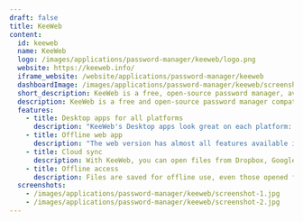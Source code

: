```yaml
---
draft: false
title: KeeWeb
content:
  id: keeweb
  name: KeeWeb
  logo: /images/applications/password-manager/keeweb/logo.png
  website: https://keeweb.info/
  iframe_website: /website/applications/password-manager/keeweb
  dashboardImage: /images/applications/password-manager/keeweb/screenshot-1.jpg
  short_description: KeeWeb is a free, open-source password manager, available as a web version and as a desktop app.
  description: KeeWeb is a free and open-source password manager compatible with KeePass, available as a web version and desktop apps. The underlying file format is KDBX
  features:
    - title: Desktop apps for all platforms
      description: "KeeWeb's Desktop apps look great on each platform: macOS, Windows and Linux. You can open local files in Desktop apps."
    - title: Offline web app
      description: "The web version has almost all features available in the Desktop apps. It doesn't require any installation and works in all modern browsers."
    - title: Cloud sync
      description: With KeeWeb, you can open files from Dropbox, Google Drive, OneDrive or your own server, and sync changes across devices automatically.
    - title: Offline access
      description: Files are saved for offline use, even those opened from Dropbox. You can always access the offline version. Changes are synced automatically when you are online again.
  screenshots:
    - /images/applications/password-manager/keeweb/screenshot-1.jpg
    - /images/applications/password-manager/keeweb/screenshot-2.jpg
---
```

